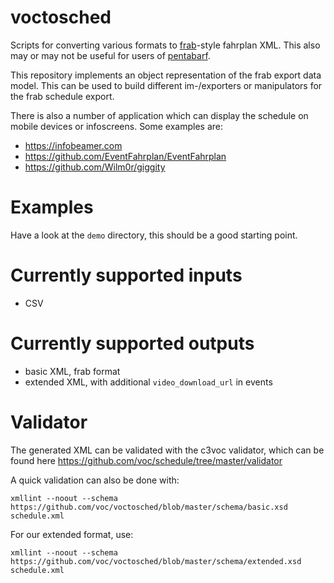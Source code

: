 # voctosched
Scripts for converting various formats to [frab](https://github.com/frab/frab)-style fahrplan XML.
This also may or may not be useful for users of [pentabarf](https://github.com/nevs/pentabarf).

This repository implements an object representation of the frab export data model.
This can be used to build different im-/exporters or manipulators for the frab schedule export.

There is also a number of application which can display the schedule on mobile devices or infoscreens.
Some examples are:

* https://infobeamer.com
* https://github.com/EventFahrplan/EventFahrplan
* https://github.com/Wilm0r/giggity

# Examples
Have a look at the `demo` directory, this should be a good starting point.

# Currently supported inputs
* CSV

# Currently supported outputs
* basic XML, frab format
* extended XML, with additional `video_download_url` in events

# Validator
The generated XML can be validated with the c3voc validator, which can be found here https://github.com/voc/schedule/tree/master/validator

A quick validation can also be done with:

```
xmllint --noout --schema https://github.com/voc/voctosched/blob/master/schema/basic.xsd schedule.xml
```

For our extended format, use:

```
xmllint --noout --schema https://github.com/voc/voctosched/blob/master/schema/extended.xsd schedule.xml
```
